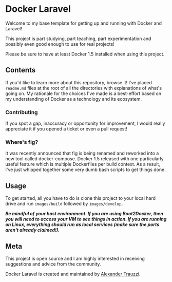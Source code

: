 # Docker Laravel

Welcome to my base template for getting up and running with Docker and Laravel!

This project is part studying, part teaching, part experimentation and possibly even good enough to use for real projects!

Please be sure to have at least Docker 1.5 installed when using this project.


## Contents

If you'd like to learn more about this repository, browse it!  I've placed `readme.md` files at the root of all the directories 
with explanations of what's going on.  My rationale for the choices I've made is a best-effort based on my understanding of Docker 
as a technology and its ecosystem.


### Contributing

If you spot a gap, inaccuracy or opportunity for improvement, I would really appreciate it if you opened a ticket or even a pull request!

### Where's fig?

It was recently announced that fig is being renamed and reworked into a new tool called docker-compose.  Docker 1.5 released with one 
particularly useful feature which is multiple Dockerfiles per build context.  As a result, I've just whipped together some very dumb 
bash scripts to get things done.


## Usage

To get started, all you have to do is clone this project to your local hard drive and run `images/build` followed by `images/develop`.

***Be mindful of your host environment.  If you are using Boot2Docker, then you will need to access your VM to see things
in action.  If you are running on Linux, everything should run as local services (make sure the ports aren't already claimed!).***


## Meta

This project is open source and I am highly interested in receiving suggestions and advice from the community.

Docker Laravel is created and maintained by [Alexander Trauzzi](http://profiles.google.com/atrauzzi).